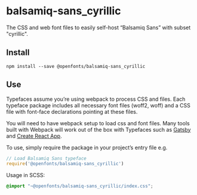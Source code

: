 
# balsamiq-sans_cyrillic

The CSS and web font files to easily self-host “Balsamiq Sans” with subset "cyrillic".

## Install

`npm install --save @openfonts/balsamiq-sans_cyrillic`

## Use

Typefaces assume you’re using webpack to process CSS and files. Each typeface
package includes all necessary font files (woff2, woff) and a CSS file with
font-face declarations pointing at these files.

You will need to have webpack setup to load css and font files. Many tools built
with Webpack will work out of the box with Typefaces such as [Gatsby](https://github.com/gatsbyjs/gatsby)
and [Create React App](https://github.com/facebookincubator/create-react-app).

To use, simply require the package in your project’s entry file e.g.

```javascript
// Load Balsamiq Sans typeface
require('@openfonts/balsamiq-sans_cyrillic')
```

Usage in SCSS:
```scss
@import "~@openfonts/balsamiq-sans_cyrillic/index.css";
```

